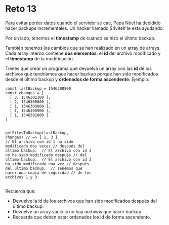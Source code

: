 # Reto 13
<p>Para evitar perder datos cuando el servidor se cae, Papa Noel ha decidido hacer backups incrementales. Un hacker llamado S4vitelf le esta ayudando.</p>
<p>Por un lado, tenemos el <strong>timestamp</strong> de cuándo se hizo el último backup.</p>
<p>También tenemos los cambios que se han realizado en un array de arrays. Cada array interno contiene <strong>dos elementos</strong>: el <strong>id</strong> del archivo modificado y el <strong>timestamp</strong> de la modificación.</p>
<p>Tienes que crear un programa que devuelva un array con las <strong>id</strong> de los archivos que tendríamos que hacer backup porque han sido modificados desde el último backup y <strong>ordenados de forma ascendente</strong>. Ejemplo:</p>
<pre><code class="javascript language-javascript shj-lang-js shj-inline" data-lang="js"><span class="shj-syn-kwd">const</span> lastBackup <span class="shj-syn-oper">=</span> <span class="shj-syn-num">1546300800</span>
<span class="shj-syn-kwd">const</span> changes <span class="shj-syn-oper">=</span> [
  [ <span class="shj-syn-num">3</span><span class="shj-syn-oper">,</span> <span class="shj-syn-num">1546301100</span> ]<span class="shj-syn-oper">,</span>
  [ <span class="shj-syn-num">2</span><span class="shj-syn-oper">,</span> <span class="shj-syn-num">1546300800</span> ]<span class="shj-syn-oper">,</span>
  [ <span class="shj-syn-num">1</span><span class="shj-syn-oper">,</span> <span class="shj-syn-num">1546300800</span> ]<span class="shj-syn-oper">,</span>
  [ <span class="shj-syn-num">1</span><span class="shj-syn-oper">,</span> <span class="shj-syn-num">1546300900</span> ]<span class="shj-syn-oper">,</span>
  [ <span class="shj-syn-num">1</span><span class="shj-syn-oper">,</span> <span class="shj-syn-num">1546301000</span> ]
]

<span class="shj-syn-func">getFilesToBackup</span>(lastBackup<span class="shj-syn-oper">,</span> changes) <span class="shj-syn-cmnt">// =&gt; [ 1, 3 ]
</span><span class="shj-syn-cmnt">// El archivo con id 1 ha sido modificado dos veces
</span><span class="shj-syn-cmnt">// después del último backup.
</span>
<span class="shj-syn-cmnt">// El archivo con id 2 no ha sido modificado después
</span><span class="shj-syn-cmnt">// del último backup.
</span>
<span class="shj-syn-cmnt">// El archivo con id 3 ha sido modificado una vez
</span><span class="shj-syn-cmnt">// después del último backup.
</span>
<span class="shj-syn-cmnt">// Tenemos que hacer una copia de seguridad
</span><span class="shj-syn-cmnt">// de los archivos 1 y 3.
</span></code></pre>
<p>Recuerda que:</p>
<ul>
<li>Devuelve la id de los archivos que han sido modificados después del último backup.</li>
<li>Devuelve un array vacío si no hay archivos que hacer backup.</li>
<li>Recuerda que deben estar ordenados los id de forma ascendente.</li>
</ul></div>